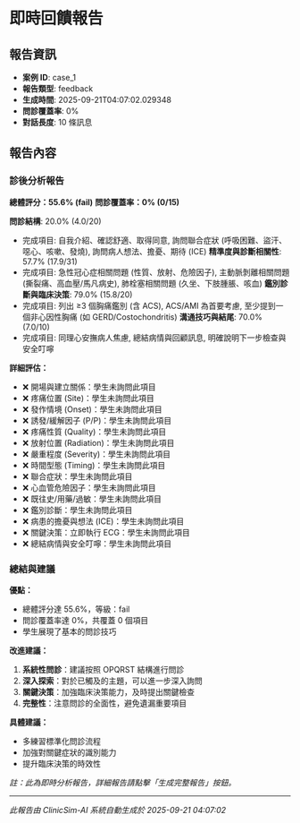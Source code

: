 # 即時回饋報告

## 報告資訊
- **案例 ID**: case_1
- **報告類型**: feedback
- **生成時間**: 2025-09-21T04:07:02.029348
- **問診覆蓋率**: 0%
- **對話長度**: 10 條訊息

## 報告內容

### 診後分析報告

**總體評分：55.6% (fail)**
**問診覆蓋率：0% (0/15)**

**問診結構**: 20.0% (4.0/20)
  - 完成項目: 自我介紹、確認舒適、取得同意, 詢問聯合症狀 (呼吸困難、盜汗、噁心、咳嗽、發燒), 詢問病人想法、擔憂、期待 (ICE)
**精準度與診斷相關性**: 57.7% (17.9/31)
  - 完成項目: 急性冠心症相關問題 (性質、放射、危險因子), 主動脈剝離相關問題 (撕裂痛、高血壓/馬凡病史), 肺栓塞相關問題 (久坐、下肢腫脹、咳血)
**鑑別診斷與臨床決策**: 79.0% (15.8/20)
  - 完成項目: 列出 ≥3 個胸痛鑑別 (含 ACS), ACS/AMI 為首要考慮, 至少提到一個非心因性胸痛 (如 GERD/Costochondritis)
**溝通技巧與結尾**: 70.0% (7.0/10)
  - 完成項目: 同理心安撫病人焦慮, 總結病情與回顧訊息, 明確說明下一步檢查與安全叮嚀

**詳細評估：**
- ❌ 開場與建立關係：學生未詢問此項目
- ❌ 疼痛位置 (Site)：學生未詢問此項目
- ❌ 發作情境 (Onset)：學生未詢問此項目
- ❌ 誘發/緩解因子 (P/P)：學生未詢問此項目
- ❌ 疼痛性質 (Quality)：學生未詢問此項目
- ❌ 放射位置 (Radiation)：學生未詢問此項目
- ❌ 嚴重程度 (Severity)：學生未詢問此項目
- ❌ 時間型態 (Timing)：學生未詢問此項目
- ❌ 聯合症狀：學生未詢問此項目
- ❌ 心血管危險因子：學生未詢問此項目
- ❌ 既往史/用藥/過敏：學生未詢問此項目
- ❌ 鑑別診斷：學生未詢問此項目
- ❌ 病患的擔憂與想法 (ICE)：學生未詢問此項目
- ❌ 關鍵決策：立即執行 ECG：學生未詢問此項目
- ❌ 總結病情與安全叮嚀：學生未詢問此項目

### 總結與建議

**優點：**
- 總體評分達 55.6%，等級：fail
- 問診覆蓋率達 0%，共覆蓋 0 個項目
- 學生展現了基本的問診技巧

**改進建議：**
1. **系統性問診**：建議按照 OPQRST 結構進行問診
2. **深入探索**：對於已觸及的主題，可以進一步深入詢問
3. **關鍵決策**：加強臨床決策能力，及時提出關鍵檢查
4. **完整性**：注意問診的全面性，避免遺漏重要項目

**具體建議：**
- 多練習標準化問診流程
- 加強對關鍵症狀的識別能力
- 提升臨床決策的時效性

*註：此為即時分析報告，詳細報告請點擊「生成完整報告」按鈕。*

---
*此報告由 ClinicSim-AI 系統自動生成於 2025-09-21 04:07:02*
